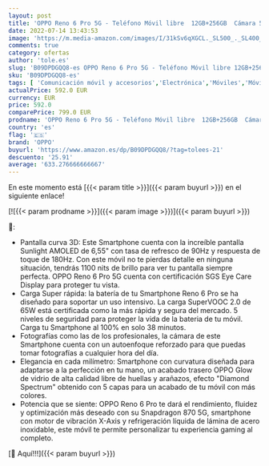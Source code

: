 ```yaml
---
layout: post
title: 'OPPO Reno 6 Pro 5G - Teléfono Móvil libre  12GB+256GB  Cámara 50+16+13+2 MP  Smartphone Android  Batería 4500mAh  Carga Rápida 65W  Dual SIM - Plata'
date: 2022-07-14 13:43:53
image: 'https://m.media-amazon.com/images/I/31kSv6qXGCL._SL500_._SL400_.jpg'
comments: true
category: ofertas
author: 'tole.es'
slug: 'B09DPDGQQ8-es OPPO Reno 6 Pro 5G - Teléfono Móvil libre 12GB+256GB...'
sku: 'B09DPDGQQ8-es'
tags: [ 'Comunicación móvil y accesorios','Electrónica','Móviles','Móviles y smartphones libres','android','oppo','🇪🇸', ]
actualPrice: 592.0 EUR
currency: EUR
price: 592.0
comparePrice: 799.0 EUR
prodname: 'OPPO Reno 6 Pro 5G - Teléfono Móvil libre  12GB+256GB  Cámara 50+16+13+2 MP  Smartphone Android  Batería 4500mAh  Carga Rápida 65W  Dual SIM - Plata'
country: 'es'
flag: '🇪🇸'
brand: 'OPPO'
buyurl: 'https://www.amazon.es/dp/B09DPDGQQ8/?tag=tolees-21'
descuento: '25.91'
average: '633.276666666667'
---
```


En este momento está [{{< param title >}}]({{< param buyurl >}}) en el siguiente enlace!

[![{{< param prodname >}}]({{< param image >}})]({{< param buyurl >}})

🔎:

- Pantalla curva 3D: Este Smartphone cuenta con la increíble pantalla Sunlight AMOLED de 6,55" con tasa de refresco de 90Hz y respuesta de toque de 180Hz. Con este móvil no te pierdas detalle en ninguna situación, tendrás 1100 nits de brillo para ver tu pantalla siempre perfecta. OPPO Reno 6 Pro 5G cuenta con certificación SGS Eye Care Display para proteger tu vista.
- Carga Super rápida: la batería de tu Smartphone Reno 6 Pro se ha diseñado para soportar un uso intensivo. La carga SuperVOOC 2.0 de 65W está certificada como la más rápida y segura del mercado. 5 niveles de seguridad para proteger la vida de la bateria de tu móvil. Carga tu Smartphone al 100% en solo 38 minutos.
- Fotografías como las de los profesionales, la cámara de este Smartphone cuenta con un autoenfoque reforzado para que puedas tomar fotografías a cualquier hora del día.
- Elegancia en cada milímetro: Smartphone con curvatura diseñada para adaptarse a la perfección en tu mano, un acabado trasero OPPO Glow de vidrio de alta calidad libre de huellas y arañazos, efecto "Diamond Spectrum" obtenido con 5 capas para un acabado de tu móvil con más colores.
- Potencia que se siente: OPPO Reno 6 Pro te dará el rendimiento, fluidez y optimización más deseado con su Snapdragon 870 5G, smartphone con motor de vibración X-Axis y refrigeración líquida de lámina de acero inoxidable, este móvil te permite personalizar tu experiencia gaming al completo.

[🛒 Aquí!!!]({{< param buyurl >}})
